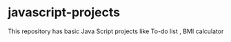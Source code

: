 # javascript-projects
This repository has basic Java Script projects like To-do list , BMI calculator
